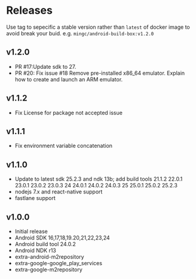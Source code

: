 # Releases

Use tag to sepecific a stable version rather than `latest` of docker image to avoid break your buid. e.g. `mingc/android-build-box:v1.2.0`

## v1.2.0

* PR #17:Update sdk to 27.
* PR #20: Fix issue #18 Remove pre-installed x86_64 emulator. Explain how to create and launch an ARM emulator.

## v1.1.2

* Fix License for package not accepted issue


## v1.1.1

* Fix environment variable concatenation


## v1.1.0

* Update to latest sdk 25.2.3 and ndk 13b; add build tools 21.1.2 22.0.1 23.0.1 23.0.2 23.0.3 24 24.0.1 24.0.2 24.0.3 25 25.0.1 25.0.2 25.2.3
* nodejs 7.x and react-native support
* fastlane support


## v1.0.0

* Initial release
* Android SDK 16,17,18,19.20,21,22,23,24
* Android build tool 24.0.2
* Android NDK r13
* extra-android-m2repository
* extra-google-google\_play\_services
* extra-google-m2repository

